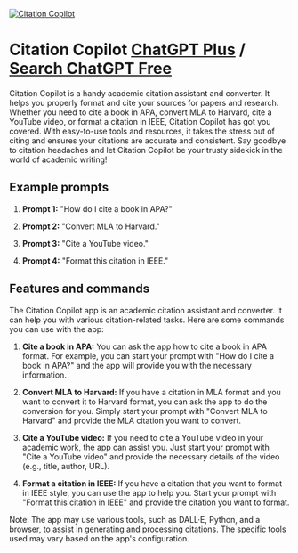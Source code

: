 
[![Citation Copilot](https://files.oaiusercontent.com/file-9xTaJL8QE61vFFxrCpavPfZa?se=2123-10-16T17%3A42%3A11Z&sp=r&sv=2021-08-06&sr=b&rscc=max-age%3D31536000%2C%20immutable&rscd=attachment%3B%20filename%3D54e4a78c-1d2f-4c81-8ac6-1a2d31dc37ea.png&sig=tzuw57XaKnXctj4JVSirOwB5w144pcCI1h30wpzazCE%3D)](https://chat.openai.com/g/g-dw5Sfk82z-citation-copilot)

# Citation Copilot [ChatGPT Plus](https://chat.openai.com/g/g-dw5Sfk82z-citation-copilot) / [Search ChatGPT Free](https://gptcall.net/index.html#/?search=Citation%20Copilot)

Citation Copilot is a handy academic citation assistant and converter. It helps you properly format and cite your sources for papers and research. Whether you need to cite a book in APA, convert MLA to Harvard, cite a YouTube video, or format a citation in IEEE, Citation Copilot has got you covered. With easy-to-use tools and resources, it takes the stress out of citing and ensures your citations are accurate and consistent. Say goodbye to citation headaches and let Citation Copilot be your trusty sidekick in the world of academic writing!

## Example prompts

1. **Prompt 1:** "How do I cite a book in APA?"

2. **Prompt 2:** "Convert MLA to Harvard."

3. **Prompt 3:** "Cite a YouTube video."

4. **Prompt 4:** "Format this citation in IEEE."

## Features and commands

The Citation Copilot app is an academic citation assistant and converter. It can help you with various citation-related tasks. Here are some commands you can use with the app:

1. **Cite a book in APA:** You can ask the app how to cite a book in APA format. For example, you can start your prompt with "How do I cite a book in APA?" and the app will provide you with the necessary information.

2. **Convert MLA to Harvard:** If you have a citation in MLA format and you want to convert it to Harvard format, you can ask the app to do the conversion for you. Simply start your prompt with "Convert MLA to Harvard" and provide the MLA citation you want to convert.

3. **Cite a YouTube video:** If you need to cite a YouTube video in your academic work, the app can assist you. Just start your prompt with "Cite a YouTube video" and provide the necessary details of the video (e.g., title, author, URL).

4. **Format a citation in IEEE:** If you have a citation that you want to format in IEEE style, you can use the app to help you. Start your prompt with "Format this citation in IEEE" and provide the citation you want to format.

Note: The app may use various tools, such as DALL·E, Python, and a browser, to assist in generating and processing citations. The specific tools used may vary based on the app's configuration.


